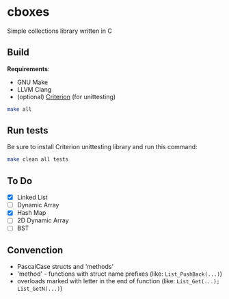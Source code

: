 # cboxes

Simple collections library written in C

## Build

**Requirements**:

- GNU Make
- LLVM Clang
- (optional) [Criterion](https://github.com/Snaipe/Criterion) (for unittesting)

```bash
make all
```

## Run tests

Be sure to install Criterion unittesting library and run this command:

```bash
make clean all tests
```

## To Do

- [X] Linked List
- [ ] Dynamic Array
- [X] Hash Map
- [ ] 2D Dynamic Array
- [ ] BST

## Convenction

- PascalCase structs and 'methods'
- 'method' - functions with struct name prefixes (like: `List_PushBack(...)`)
- overloads marked with letter in the end of function (like: `List_Get(...); List_GetN(...)`)

